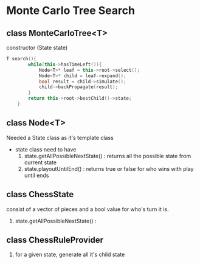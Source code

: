 # Monte Carlo Tree Search
## class MonteCarloTree\<T>
constructor (State state)
```c++
T search(){
        while(this->hasTimeLeft()){
            Node<T>* leaf = this->root->select();
            Node<T>* child = leaf->expand();
            bool result = child->simulate();
            child->backPropagate(result);
        }
        return this->root->bestChild()->state;
    }
```

## class Node\<T>
Needed a State class as it's template class
- state class need to have 
  1. state.getAllPossibleNextState() : returns all the possible state from current state
  2. state.playoutUntilEnd() : returns true or false for who wins with play until ends

## class ChessState
consist of a vector of pieces and a bool value for who's turn it is.
1. state.getAllPossibleNextState() : 


## class ChessRuleProvider
1. for a given state, generate all it's child state
